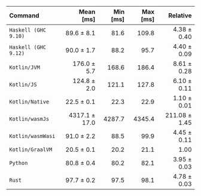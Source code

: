 | Command | Mean [ms] | Min [ms] | Max [ms] | Relative |
|:---|---:|---:|---:|---:|
| `Haskell (GHC 9.10)` | 89.6 ± 8.1 | 81.6 | 109.8 | 4.38 ± 0.40 |
| `Haskell (GHC 9.12)` | 90.0 ± 1.7 | 88.2 | 95.7 | 4.40 ± 0.09 |
| `Kotlin/JVM` | 176.0 ± 5.7 | 168.6 | 186.4 | 8.61 ± 0.28 |
| `Kotlin/JS` | 124.8 ± 2.0 | 121.1 | 127.8 | 6.10 ± 0.11 |
| `Kotlin/Native` | 22.5 ± 0.1 | 22.3 | 22.9 | 1.10 ± 0.01 |
| `Kotlin/wasmJs` | 4317.1 ± 17.0 | 4287.7 | 4345.4 | 211.08 ± 1.45 |
| `Kotlin/wasmWasi` | 91.0 ± 2.2 | 88.5 | 99.9 | 4.45 ± 0.11 |
| `Kotlin/GraalVM` | 20.5 ± 0.1 | 20.2 | 21.1 | 1.00 |
| `Python` | 80.8 ± 0.4 | 80.2 | 82.1 | 3.95 ± 0.03 |
| `Rust` | 97.7 ± 0.2 | 97.5 | 98.1 | 4.78 ± 0.03 |
